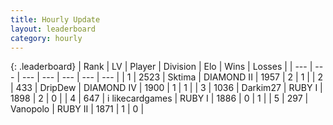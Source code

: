 ```yaml
---
title: Hourly Update
layout: leaderboard
category: hourly
---
```


{: .leaderboard}
| Rank | LV | Player | Division | Elo | Wins | Losses |
| --- | --- | --- | --- | --- | --- | --- |
| <span data-change="-">1</span> | 2523 | <span title="ID: 353063">Sktima</span> | DIAMOND II | <span data-change="-">1957</span> | <span data-change="-">2</span> | <span data-change="-">1</span> |
| <span data-change="-">2</span> | 433 | <span title="ID: 649454">DripDew</span> | DIAMOND IV | <span data-change="-">1900</span> | <span data-change="-">1</span> | <span data-change="-">1</span> |
| <span data-change="-">3</span> | 1036 | <span title="ID: 694036">Darkim27</span> | RUBY I | <span data-change="-">1898</span> | <span data-change="-">2</span> | <span data-change="-">0</span> |
| <span data-change="-">4</span> | 647 | <span title="ID: 700593">i likecardgames</span> | RUBY I | <span data-change="-">1886</span> | <span data-change="-">0</span> | <span data-change="-">1</span> |
| <span data-change="-4">5</span> | 297 | <span title="ID: 596051">Vanopolo</span> | RUBY II | <span data-change="0">1871</span> | <span data-change="0">1</span> | <span data-change="0">0</span> |